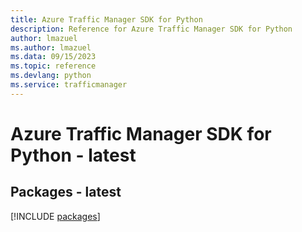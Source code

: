 ```yaml
---
title: Azure Traffic Manager SDK for Python
description: Reference for Azure Traffic Manager SDK for Python
author: lmazuel
ms.author: lmazuel
ms.data: 09/15/2023
ms.topic: reference
ms.devlang: python
ms.service: trafficmanager
---
```

# Azure Traffic Manager SDK for Python - latest
## Packages - latest
[!INCLUDE [packages](traffic-manager-index.md)]